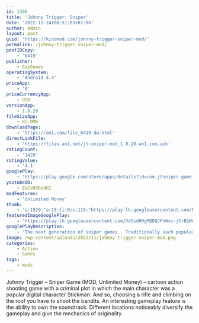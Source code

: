 ```yaml
---
id: 1300
title: 'Johnny Trigger: Sniper'
date: '2022-11-24T08:51:03+07:00'
author: Admin
layout: post
guid: 'https://kindmod.com/johnny-trigger-sniper-mod/'
permalink: /johnny-trigger-sniper-mod/
postIDCopy:
    - '6419'
publisher:
    - SayGames
operatingSystem:
    - 'Android 4.4'
priceApp:
    - '0'
priceCurrencyApp:
    - USD
versionApp:
    - 1.0.20
fileSizeApp:
    - 82.0Mb
downloadPage:
    - 'https://an1.com/file_6419-dw.html'
directLinkFile:
    - 'https://files.an1.net/jt-sniper-mod_1.0.20-an1.com.apk'
ratingCount:
    - '1428'
ratingValue:
    - '4.1'
googlePlay:
    - 'https://play.google.com/store/apps/details?id=com.jtsniper.game'
youtubeID:
    - ZoCv0XDzdhI
modFeatures:
    - 'Unlimited Money'
thumb:
    - 's:1929:"a:15:{i:0;s:115:"https://play-lh.googleusercontent.com/PWQv8raH97Esy32Y6BprI2qjeaiYf9ZpOTzZwUMn6gMXhg1SPa-OyhcjGOBUbh_M1eQ=w526-h296";i:1;s:116:"https://play-lh.googleusercontent.com/mkALCe3ebJmgONq7VwuK7yJzhd_hpoZRBL_Bn4zFqTQh-gPnctTphSMdxbRGhAmD4E0r=w526-h296";i:2;s:115:"https://play-lh.googleusercontent.com/0Cs7ZJNPHMLSt6XzRowVqAcMqAQ00YtQKv5TmP0G9g3mgksg3GTZSTei2zPY9l42_M8=w526-h296";i:3;s:114:"https://play-lh.googleusercontent.com/Gz1lWM6tuX9WgR-pFqJQMa5JPCTyJm7jHkppTCUTZXqDz8oyxZKJEGYnL8L2NsNmeA=w526-h296";i:4;s:114:"https://play-lh.googleusercontent.com/OHaMs8aaQkOQJOCKi5HIcztnOc6LsJo-5kkSppvdPVOGs3MRTTkLay3qjlMAzZgwaA=w526-h296";i:5;s:114:"https://play-lh.googleusercontent.com/3i2Hj54IRkfFnQTUuUgDOJKN3qDziCf16i50RNxhrDJ1VwU7vsiwb21eA8wVnYEFDA=w526-h296";i:6;s:114:"https://play-lh.googleusercontent.com/35Edf9_M1NeQVe_KWj0-PjsgLGSWxHpIIDLkOG0ZIt3VUFheyn0r-baJ95_f9fxIgw=w526-h296";i:7;s:115:"https://play-lh.googleusercontent.com/J9zMs8vfqfwzq2BuI8xNf9g1FGlpiEZtbYqpdi_2BvCXw3bdfzXSSBWkcidnpo-0WWw=w526-h296";i:8;s:115:"https://play-lh.googleusercontent.com/oDsm5RdVY_XJKaSc6GWBX76WuLYqsEYf3QKWHHffhz3Zpae13gsxEaNbJCstURFzv7A=w526-h296";i:9;s:114:"https://play-lh.googleusercontent.com/xwD65EQHS6sexbhft7ezJRHUd0Igd5Nu-TJv-TXnT_wExjzZODb0fgEwiJw99HefAA=w526-h296";i:10;s:115:"https://play-lh.googleusercontent.com/7YPwQibxPlM7KOOjbvZPR8JNyzTgt1yk_PYQZnmyqZu0EOAqvX_DEiOJpHg2sz2Fxb0=w526-h296";i:11;s:115:"https://play-lh.googleusercontent.com/WBSXjH6FSzzuUuDyYo7bc79FR068Yoazsu4Z6wGKAfQPYqNlPVREp3XTCryBulpCIsc=w526-h296";i:12;s:116:"https://play-lh.googleusercontent.com/H8rH_2zDqAKRc3oyjbomHzWi12nVdO_vslRGfi4WSR-dWbAMj7VSLeX9bCM9h0-pYAzf=w526-h296";i:13;s:116:"https://play-lh.googleusercontent.com/-PP3FLhF_UkoNKKv1xQe9dqgtcoYAmrbocMw81hNPc2Sj7FU9gIfWPDq3ruNFfF2uvPK=w526-h296";i:14;s:114:"https://play-lh.googleusercontent.com/TtSNINuC3ye6pGvIB6wRXj5PIQQV8NmqnE2NsrV7OwG5hxtjFW0qtBltpol2cFz5vg=w526-h296";}";'
featuredImageGooglePlay:
    - 'https://play-lh.googleusercontent.com/VdSsdHHgMBDQJPxWxc-jSrB2WCXvBsgy4i9jWGDyAg_yZ94hkN64juqb4O5-38cQa_M'
googlePlayDescription:
    - 'The next generation of sniper games.. Traditionally such popular games force us to run after the target and hide around the corner to stay safe. As the result, you usually get stressed and nervous because of constant risk to the life of your hero. However, not this time because sniper games have been modified and advanced.. For sure bad guys still could shoot you, but not as easy as it used to be in the early days. Now you a highly experienced assassin who knows the most suitable location for an excellent shot. What is it? You are going to stay onto the roof of nearby building and watch the next target to kill.'
image: /wp-content/uploads/2022/11/johnny-trigger-sniper-mod.png
categories:
    - Action
    - Games
tags:
    - mods
---
```


Johnny Trigger – Sniper Game (MOD, Unlimited Money) – cartoon action shooting game with a criminal plot in which the main character was a popular digital character Stickman. And so, choosing a rifle and climbing on the roof you have to shoot the bandits. An interesting gameplay feature is the ability to own the soundtrack. Different locations noticeably diversify the gameplay and give the mechanics of originality.